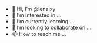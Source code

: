 - 👋 Hi, I’m @lenalxy
- 👀 I’m interested in ...
- 🌱 I’m currently learning ...
- 💞️ I’m looking to collaborate on ...
- 📫 How to reach me ...

<!---
lenalxy/lenalxy is a ✨ special ✨ repository because its `README.md` (this file) appears on your GitHub profile.
You can click the Preview link to take a look at your changes.
--->
